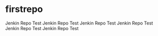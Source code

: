 # firstrepo

Jenkin Repo Test
Jenkin Repo Test
Jenkin Repo Test
Jenkin Repo Test
Jenkin Repo Test
Jenkin Repo Test
